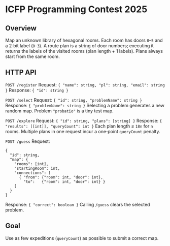 # ICFP Programming Contest 2025

## Overview
Map an unknown library of hexagonal rooms. Each room has doors `0`–`5` and a 2‑bit label (`0`–`3`). A route plan is a string of door numbers; executing it returns the labels of the visited rooms (plan length + 1 labels). Plans always start from the same room.

## HTTP API
`POST /register`
Request: `{ "name": string, "pl": string, "email": string }`
Response: `{ "id": string }`

`POST /select`
Request: `{ "id": string, "problemName": string }`
Response: `{ "problemName": string }`
Selecting a problem generates a new random map. Problem `"probatio"` is a tiny test map.

`POST /explore`
Request: `{ "id": string, "plans": [string] }`
Response: `{ "results": [[int]], "queryCount": int }`
Each plan length ≤ `18n` for `n` rooms. Multiple plans in one request incur a one‑point `queryCount` penalty.

`POST /guess`
Request:
```
{
  "id": string,
  "map": {
    "rooms": [int],
    "startingRoom": int,
    "connections": [
      { "from": {"room": int, "door": int},
        "to":   {"room": int, "door": int} }
    ]
  }
}
```
Response: `{ "correct": boolean }`
Calling `/guess` clears the selected problem.

## Goal
Use as few expeditions (`queryCount`) as possible to submit a correct map.
